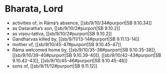 # Bharata, Lord

* activities of, in Rāma’s absence, [[sb/9/10/34#purport|SB 9.10.34]]
* as Daśaratha’s son, [[sb/9/10/2#purport|SB 9.10.2]]
* as viṣṇu-tattva, [[sb/9/10/2#purport|SB 9.10.2]]
* Gandharvas killed by, [[sb/9/11/13-14#purport|SB 9.11.13-14]]
* mother of, [[sb/9/10/45-47#purport|SB 9.10.45-47]]
* Rāma welcomed home by, [[sb/9/10/35-38#purport|SB 9.10.35-38]], [[sb/9/10/39-40#purport|SB 9.10.39-40]], [[sb/9/10/42-43#purport|SB 9.10.42-43]], [[sb/9/10/45-46#purport|SB 9.10.45-46]]
* sons of, [[sb/9/11/12#purport|SB 9.11.12]]
